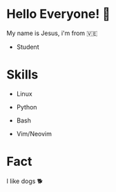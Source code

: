 # Hello Everyone! 🐒


My name is Jesus, i'm from 🇻🇪



- Student
  
  

# Skills




- Linux

- Python

- Bash

- Vim/Neovim



# Fact


I like dogs 🐕
